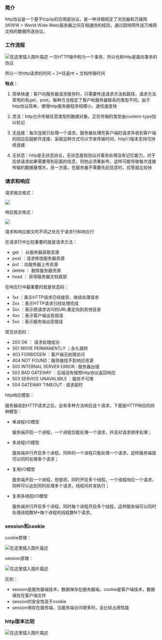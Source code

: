
### 简介

http协议是一个基于tcp/ip的应用层协议，是一种详细规定了浏览器和万维网(WWW = World Wide Web)服务器之间互相通信的规则，通过因特网传送万维网文档的数据传送协议。

### 工作流程

![在这里插入图片描述](https://img-blog.csdnimg.cn/20190801153817250.png?x-oss-process=image/watermark,type_ZmFuZ3poZW5naGVpdGk,shadow_10,text_aHR0cHM6Ly9ibG9nLmNzZG4ubmV0L3dlaXhpbl80MTkyMjI4OQ==,size_16,color_FFFFFF,t_70)
一次HTTP操作称为一个事务，所以也称http是面向事务的协议

所以一次http请求的时间 = 2*往返rtt + 文档传输时间

**特点：**

1. 简单快速：客户向服务器请求服务时，只需要传送请求方法和路径，请求方法常用的有get，post，每种方法规定了客户和服务器联系的类型不同，由于http协议简单，使得http服务器程序规模小，通信速度快

2. 灵活：http允许传输任意类型的数据对象，正在传输的类型由content-type加以标记

3. 无连接：每次连接只处理一个请求。服务器处理完客户端的请求并收到客户端的回应后就断开连接，采取这种方式可以节省传输时间，http1.1版本支持可持续连接

4. 无状态：http是无状态协议，无状态是指协议对事务处理没有记忆能力，对于后续请求如果需要用到前面的信息，则他必须重新传，这样可能导致每次连接传输的数据量增大，另一方面，在服务器不需要先前信息时，应答就比较快

### 请求和响应

请求报文格式：

![](https://s1.51cto.com/images/20180426/1524747772856125.png?x-oss-process=image/watermark,size_16,text_QDUxQ1RP5Y2a5a6i,color_FFFFFF,t_100,g_se,x_10,y_10,shadow_90,type_ZmFuZ3poZW5naGVpdGk=)

响应报文格式：

![](https://s1.51cto.com/images/20180426/1524748488887423.png?x-oss-process=image/watermark,size_16,text_QDUxQ1RP5Y2a5a6i,color_FFFFFF,t_100,g_se,x_10,y_10,shadow_90,type_ZmFuZ3poZW5naGVpdGk=)

请求和响应报文的不同之处在于请求行和响应行

在请求行中比较重要的就是请求方法：

- get ：  从服务器获取资源    
- post  ：请求修改服务器资源
- put   ：向服务器上传资源
- delete  ：  删除服务器资源
- head     ： 获得服务器文档首部

在响应行中最重要的就是状态码：

- 1xx	：表示HTTP请求已经接受，继续处理请求
- 2xx	：表示HTTP请求已经处理完成
- 3xx	：表示把请求访问的URL重定向到其他目录
- 4xx	：表示客户端出现错误
- 5xx	：表示服务端出现错误

常见状态码：

- 200 OK ： 请求处理成功
- 301 MOVE PERMANENTLY ；永久跳转
- 403 FORBIDDEN ：客户端无权限访问
- 404 NOT FOUND：服务器找不到响应资源
- 500 INTERNAL SERVER ERROR : 服务器出错
- 502 BAD GATEWAY ：后端没有按照http协议返回响应
- 503 SERVICE UNAVALIBILE ：服务不可用
- 504 GATEWAY TIMEOUT : 请求超时

http响应模型：

服务器收到HTTP请求之后，会有多种方法响应这个请求，下面是HTTP响应的四种模型：

- 单进程I/O模型

    服务端开启一个进程，一个进程仅能处理一个请求，并且对请求顺序处理；

- 多进程I/O模型

    服务端并行开启多个进程，同样的一个进程只能处理一个请求，这样服务端就可以同时处理多个请求；

- 复用I/O模型

    服务端开启一个进程，但是呢，同时开启多个线程，一个线程响应一个请求，同样可以达到同时处理多个请求，线程间并发执行；

- 复用多线程I/O模型

    服务端并行开启多个进程，同时每个进程开启多个线程，这样服务端可以同时处理进程数M*每个进程的线程数N个请求。

### session和cookie

cookie原理：

![在这里插入图片描述](https://img-blog.csdnimg.cn/20190801163401145.png?x-oss-process=image/watermark,type_ZmFuZ3poZW5naGVpdGk,shadow_10,text_aHR0cHM6Ly9ibG9nLmNzZG4ubmV0L3dlaXhpbl80MTkyMjI4OQ==,size_16,color_FFFFFF,t_70)

session原理：

![在这里插入图片描述](https://img-blog.csdnimg.cn/2019080116352992.png?x-oss-process=image/watermark,type_ZmFuZ3poZW5naGVpdGk,shadow_10,text_aHR0cHM6Ly9ibG9nLmNzZG4ubmV0L3dlaXhpbl80MTkyMjI4OQ==,size_16,color_FFFFFF,t_70)


区别：

- session是服务器端技术，数据保存在服务器端，cookie是客户端技术，数据保存在客户端文件
- session的安全性高于cookie
- session保存在服务端，当服务端访问增多时，会比较占用性能

### http版本比较

![在这里插入图片描述](https://img-blog.csdnimg.cn/20190801164239808.png?x-oss-process=image/watermark,type_ZmFuZ3poZW5naGVpdGk,shadow_10,text_aHR0cHM6Ly9ibG9nLmNzZG4ubmV0L3dlaXhpbl80MTkyMjI4OQ==,size_16,color_FFFFFF,t_70)
